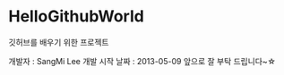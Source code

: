 HelloGithubWorld
================

깃허브를 배우기 위한 프로젝트

개발자 : SangMi Lee
개발 시작 날짜 : 2013-05-09
앞으로 잘 부탁 드립니다~☆